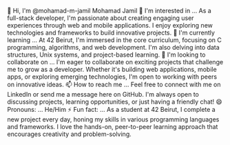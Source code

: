 👋 Hi, I'm @mohamad-m-jamil
Mohamad Jamil
👀 I'm interested in ...
As a full-stack developer, I'm passionate about creating engaging user experiences through web and mobile applications. I enjoy exploring new technologies and frameworks to build innovative projects.
🌱 I'm currently learning ...
At 42 Beirut, I'm immersed in the core curriculum, focusing on C programming, algorithms, and web development. I'm also delving into data structures, Unix systems, and project-based learning.
💞️ I'm looking to collaborate on ...
I'm eager to collaborate on exciting projects that challenge me to grow as a developer. Whether it's building web applications, mobile apps, or exploring emerging technologies, I'm open to working with peers on innovative ideas.
📫 How to reach me ...
Feel free to connect with me on LinkedIn or send me a message here on GitHub. I'm always open to discussing projects, learning opportunities, or just having a friendly chat!
😄 Pronouns: ...
He/Him
⚡ Fun fact: ...
As a student at 42 Beirut, I complete a new project every day, honing my skills in various programming languages and frameworks. I love the hands-on, peer-to-peer learning approach that encourages creativity and problem-solving.
